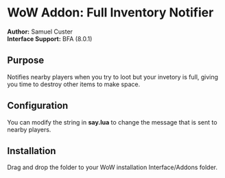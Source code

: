 # WoW Addon: Full Inventory Notifier

**Author:** Samuel Custer  
**Interface Support:** BFA (8.0.1)

## Purpose
Notifies nearby players when you try to loot but your invetory is full, giving you time to destroy other items to make space.

## Configuration
You can modify the string in **say.lua** to change the message that is sent to nearby players.

## Installation
Drag and drop the folder to your WoW installation Interface/Addons folder.
